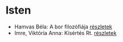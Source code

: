 # Isten

- Hamvas Béla: A bor filozófiája [részletek](_details/%7Bopf.creator%7D.md#id_776)
- Imre, Viktória Anna: Kísértés Rt. [részletek](_details/%7Bopf.creator%7D.md#id_632)